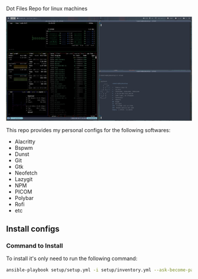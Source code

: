 Dot Files Repo for linux machines


 ![Desktop](/docs/desktop.png)


This repo provides my personal configs for the following softwares:

* Alacritty
* Bspwm
* Dunst
* Git
* Gtk
* Neofetch
* Lazygit
* NPM
* PICOM
* Polybar
* Rofi
* etc


## Install configs

### Command to Install

To install it's only need to run the following command:

```sh
ansible-playbook setup/setup.yml -i setup/inventory.yml --ask-become-pass
```
